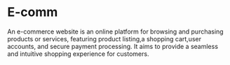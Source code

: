 # E-comm
An e-commerce website is an online platform for browsing and purchasing products or services, featuring product listing,a shopping cart,user accounts, and secure payment processing. It aims to provide a seamless and intuitive shopping experience for customers.
